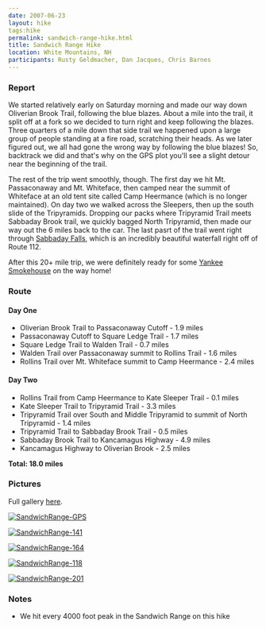 ```yaml
---
date: 2007-06-23
layout: hike
tags:hike
permalink: sandwich-range-hike.html
title: Sandwich Range Hike
location: White Mountains, NH
participants: Rusty Geldmacher, Dan Jacques, Chris Barnes
---
```


### Report

We started relatively early on Saturday morning and made our way down Oliverian Brook Trail, following the blue blazes. About a mile into the trail, it split off at a fork so we decided to turn right and keep following the blazes. Three quarters of a mile down that side trail we happened upon a large group of people standing at a fire road, scratching their heads. As we later figured out, we all had gone the wrong way by following the blue blazes! So, backtrack we did and that's why on the GPS plot you'll see a slight detour near the beginning of the trail.

The rest of the trip went smoothly, though. The first day we hit Mt. Passaconaway and Mt. Whiteface, then camped near the summit of Whiteface at an old tent site called Camp Heermance (which is no longer maintained). On day two we walked across the Sleepers, then up the south slide of the Tripyramids. Dropping our packs where Tripyramid Trail meets Sabbaday Brook trail, we quickly bagged North Tripyramid, then made our way out the 6 miles back to the car. The last pasrt of the trail went right through [Sabbaday Falls](http://www.northeastwaterfalls.com/waterfall.php?num=418&p=0), which is an incredibly beautiful waterfall right off of Route 112.

After this 20+ mile trip, we were definitely ready for some [Yankee Smokehouse](http://www.yankeesmokehouse.com/) on the way home!

### Route

#### Day One

  * Oliverian Brook Trail to Passaconaway Cutoff - 1.9 miles
  * Passaconaway Cutoff to Square Ledge Trail - 1.7 miles
  * Square Ledge Trail to Walden Trail - 0.7 miles
  * Walden Trail over Passaconaway summit to Rollins Trail - 1.6 miles
  * Rollins Trail over Mt. Whiteface summit to Camp Heermance - 2.4 miles

#### Day Two

  * Rollins Trail from Camp Heermance to Kate Sleeper Trail - 0.1 miles
  * Kate Sleeper Trail to Tripyramid Trail - 3.3 miles
  * Tripyramid Trail over South and Middle Tripyramid to summit of North Tripyramid - 1.4 miles
  * Tripyramid Trail to Sabbaday Brook Trail - 0.5 miles
  * Sabbaday Brook Trail to Kancamagus Highway - 4.9 miles
  * Kancamagus Highway to Oliverian Brook - 2.5 miles

**Total: 18.0 miles**

### Pictures

Full gallery [here](http://www.flickr.com/photos/geldmacher/sets/72157600595102879/).

[![SandwichRange-GPS](http://farm2.static.flickr.com/1178/690251864_770809561a.jpg)](http://www.flickr.com/photos/geldmacher/690251864/)

[![SandwichRange-141](http://farm2.static.flickr.com/1268/688958771_2f8fa30031.jpg)](http://www.flickr.com/photos/geldmacher/688958771/)

[![SandwichRange-164](http://farm2.static.flickr.com/1272/688998849_ea29385e7e.jpg)](http://www.flickr.com/photos/geldmacher/688998849/)

[![SandwichRange-118](http://farm2.static.flickr.com/1418/689799660_b1c67dbf57.jpg)](http://www.flickr.com/photos/geldmacher/689799660/)

[![SandwichRange-201](http://farm2.static.flickr.com/1230/689385115_ac74072aeb.jpg)](http://www.flickr.com/photos/geldmacher/689385115/)

### Notes

  * We hit every 4000 foot peak in the Sandwich Range on this hike


